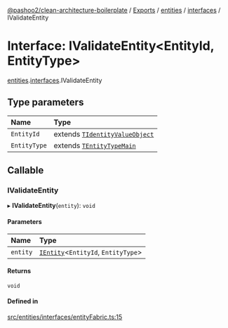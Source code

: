 [@pashoo2/clean-architecture-boilerplate](../README.md) / [Exports](../modules.md) / [entities](../modules/entities.md) / [interfaces](../modules/entities.interfaces.md) / IValidateEntity

# Interface: IValidateEntity<EntityId, EntityType\>

[entities](../modules/entities.md).[interfaces](../modules/entities.interfaces.md).IValidateEntity

## Type parameters

| Name | Type |
| :------ | :------ |
| `EntityId` | extends [`TIdentityValueObject`](../modules/valueobject.interfaces.md#tidentityvalueobject) |
| `EntityType` | extends [`TEntityTypeMain`](../modules/entities.interfaces.md#tentitytypemain) |

## Callable

### IValidateEntity

▸ **IValidateEntity**(`entity`): `void`

#### Parameters

| Name | Type |
| :------ | :------ |
| `entity` | [`IEntity`](entities.interfaces.ientity.md)<`EntityId`, `EntityType`\> |

#### Returns

`void`

#### Defined in

[src/entities/interfaces/entityFabric.ts:15](https://github.com/pashoo2/clean-architecture-boilerplate/blob/88f8e3d/src/entities/interfaces/entityFabric.ts#L15)
